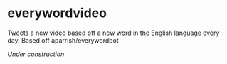 # everywordvideo
Tweets a new video based off a new word in the English language every day. Based off aparrish/everywordbot

*Under construction*
